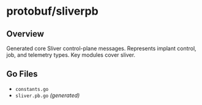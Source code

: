 # protobuf/sliverpb

## Overview

Generated core Sliver control-plane messages. Represents implant control, job, and telemetry types. Key modules cover sliver.

## Go Files

- `constants.go`
- `sliver.pb.go` *(generated)*
